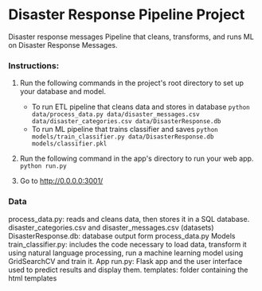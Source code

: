 # Disaster Response Pipeline Project
Disaster response messages Pipeline that cleans, transforms, and runs ML on Disaster Response Messages.

### Instructions:
1. Run the following commands in the project's root directory to set up your database and model.

    - To run ETL pipeline that cleans data and stores in database
        `python data/process_data.py data/disaster_messages.csv data/disaster_categories.csv data/DisasterResponse.db`
    - To run ML pipeline that trains classifier and saves
        `python models/train_classifier.py data/DisasterResponse.db models/classifier.pkl`

2. Run the following command in the app's directory to run your web app.
    `python run.py`

3. Go to http://0.0.0.0:3001/

### Data
process_data.py: reads and cleans data, then stores it in a SQL database. 
disaster_categories.csv and disaster_messages.csv (datasets)
DisasterResponse.db: database output form process_data.py
Models
train_classifier.py: includes the code necessary to load data, transform it using natural language processing, run a machine learning model using GridSearchCV and train it. 
App
run.py: Flask app and the user interface used to predict results and display them.
templates: folder containing the html templates

